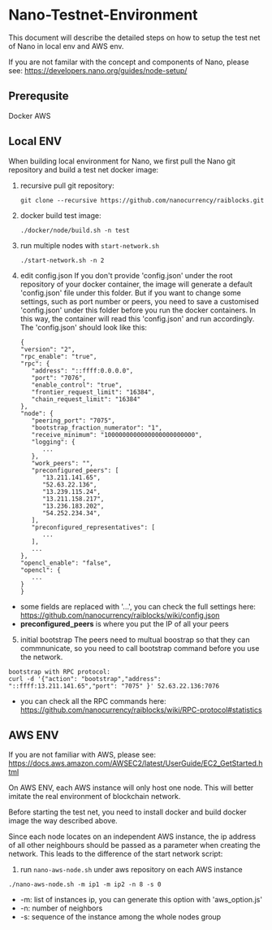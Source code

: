 # Nano-Testnet-Environment

This document will describe the detailed steps on how to setup the test net of Nano in local env and AWS env.

If you are not familar with the concept and components of Nano, please see: https://developers.nano.org/guides/node-setup/

## Prerequsite
Docker
AWS

## Local ENV

When building local environment for Nano, we first pull the Nano git repository and build a test net docker image:

1. recursive pull git repository:
   ```
   git clone --recursive https://github.com/nanocurrency/raiblocks.git
   ```

2. docker build test image:
   ```
   ./docker/node/build.sh -n test
   ```

3. run multiple nodes with `start-network.sh`
   ```
   ./start-network.sh -n 2
   ```

4. edit config.json
If you don't provide 'config.json' under the root repository of your docker container, the image will generate a default 'config.json' file under this folder. But if you want to change some settings, such as port number or peers, you need to save a customised 'config.json' under this folder before you run the docker containers. In this way, the container will read this 'config.json' and run accordingly. The 'config.json' should look like this:
   ```
   {
   "version": "2",
   "rpc_enable": "true",
   "rpc": {
      "address": "::ffff:0.0.0.0",
      "port": "7076",
      "enable_control": "true",
      "frontier_request_limit": "16384",
      "chain_request_limit": "16384"
   },
   "node": {
      "peering_port": "7075",
      "bootstrap_fraction_numerator": "1",
      "receive_minimum": "1000000000000000000000000",
      "logging": {
         ...
      },
      "work_peers": "",
      "preconfigured_peers": [
         "13.211.141.65",
         "52.63.22.136",
         "13.239.115.24",
         "13.211.158.217",
         "13.236.183.202",
         "54.252.234.34",
      ],
      "preconfigured_representatives": [
         ...
      ],
      ...
   },
   "opencl_enable": "false",
   "opencl": {
      ...
   }
   }
   ```

* some fields are replaced with '...', you can check the full settings here: https://github.com/nanocurrency/raiblocks/wiki/config.json
* **preconfigured_peers** is where you put the IP of all your peers

5. initial bootstrap
The peers need to multual boostrap so that they can commnunicate, so you need to call bootstrap command before you use the network.
```
bootstrap with RPC protocol:
curl -d '{"action": "bootstrap","address": "::ffff:13.211.141.65","port": "7075" }' 52.63.22.136:7076
```
* you can check all the RPC commands here: https://github.com/nanocurrency/raiblocks/wiki/RPC-protocol#statistics

## AWS ENV
If you are not familiar with AWS, please see: https://docs.aws.amazon.com/AWSEC2/latest/UserGuide/EC2_GetStarted.html

On AWS ENV, each AWS instance will only host one node. This will better imitate the real environment of blockchain network.

Before starting the test net, you need to install docker and build docker image the way described above.

Since each node locates on an independent AWS instance, the ip address of all other neighbours should be passed as a parameter when creating the network. This leads to the difference of the start network script:

1. run `nano-aws-node.sh` under aws repository on each AWS instance
```
./nano-aws-node.sh -m ip1 -m ip2 -n 8 -s 0
```
* -m: list of instances ip, you can generate this option with 'aws_option.js'
* -n: number of neighbors
* -s: sequence of the instance among the whole nodes group

